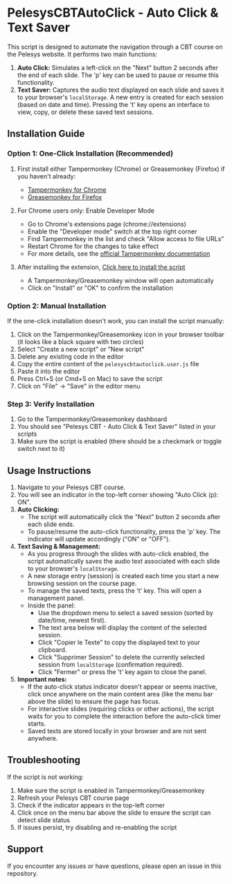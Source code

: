# PelesysCBTAutoClick - Auto Click & Text Saver

This script is designed to automate the navigation through a CBT course on the Pelesys website. It performs two main functions:
1.  **Auto Click:** Simulates a left-click on the "Next" button 2 seconds after the end of each slide. The 'p' key can be used to pause or resume this functionality.
2.  **Text Saver:** Captures the audio text displayed on each slide and saves it to your browser's `localStorage`. A new entry is created for each session (based on date and time). Pressing the 't' key opens an interface to view, copy, or delete these saved text sessions.

## Installation Guide

### Option 1: One-Click Installation (Recommended)

1. First install either Tampermonkey (Chrome) or Greasemonkey (Firefox) if you haven't already:
   - [Tampermonkey for Chrome](https://chrome.google.com/webstore/detail/tampermonkey/dhdgffkkebhmkfjojejmpbldmpobfkfo)
   - [Greasemonkey for Firefox](https://addons.mozilla.org/en-US/firefox/addon/greasemonkey/)

2. For Chrome users only: Enable Developer Mode
   - Go to Chrome's extensions page (chrome://extensions)
   - Enable the "Developer mode" switch at the top right corner
   - Find Tampermonkey in the list and check "Allow access to file URLs"
   - Restart Chrome for the changes to take effect
   - For more details, see the [official Tampermonkey documentation](https://www.tampermonkey.net/faq.php?locale=en#Q209)

3. After installing the extension, [Click here to install the script](https://github.com/dmoraine/PelesysCBTAutoClick/raw/master/pelesyscbtautoclick.user.js)
   - A Tampermonkey/Greasemonkey window will open automatically
   - Click on "Install" or "OK" to confirm the installation

### Option 2: Manual Installation

If the one-click installation doesn't work, you can install the script manually:

1. Click on the Tampermonkey/Greasemonkey icon in your browser toolbar (it looks like a black square with two circles)
2. Select "Create a new script" or "New script"
3. Delete any existing code in the editor
4. Copy the entire content of the `pelesyscbtautoclick.user.js` file
5. Paste it into the editor
6. Press Ctrl+S (or Cmd+S on Mac) to save the script
7. Click on "File" → "Save" in the editor menu

### Step 3: Verify Installation

1. Go to the Tampermonkey/Greasemonkey dashboard
2. You should see "Pelesys CBT - Auto Click & Text Saver" listed in your scripts
3. Make sure the script is enabled (there should be a checkmark or toggle switch next to it)

## Usage Instructions

1. Navigate to your Pelesys CBT course.
2. You will see an indicator in the top-left corner showing "Auto Click (p): ON".
3. **Auto Clicking:**
   - The script will automatically click the "Next" button 2 seconds after each slide ends.
   - To pause/resume the auto-click functionality, press the 'p' key. The indicator will update accordingly ("ON" or "OFF").
4. **Text Saving & Management:**
   - As you progress through the slides with auto-click enabled, the script automatically saves the audio text associated with each slide to your browser's `localStorage`.
   - A new storage entry (session) is created each time you start a new browsing session on the course page.
   - To manage the saved texts, press the 't' key. This will open a management panel.
   - Inside the panel:
     - Use the dropdown menu to select a saved session (sorted by date/time, newest first).
     - The text area below will display the content of the selected session.
     - Click "Copier le Texte" to copy the displayed text to your clipboard.
     - Click "Supprimer Session" to delete the currently selected session from `localStorage` (confirmation required).
     - Click "Fermer" or press the 't' key again to close the panel.
5. **Important notes:**
   - If the auto-click status indicator doesn't appear or seems inactive, click once anywhere on the main content area (like the menu bar above the slide) to ensure the page has focus.
   - For interactive slides (requiring clicks or other actions), the script waits for you to complete the interaction before the auto-click timer starts.
   - Saved texts are stored locally in your browser and are not sent anywhere.

## Troubleshooting

If the script is not working:
1. Make sure the script is enabled in Tampermonkey/Greasemonkey
2. Refresh your Pelesys CBT course page
3. Check if the indicator appears in the top-left corner
4. Click once on the menu bar above the slide to ensure the script can detect slide status
5. If issues persist, try disabling and re-enabling the script

## Support

If you encounter any issues or have questions, please open an issue in this repository.